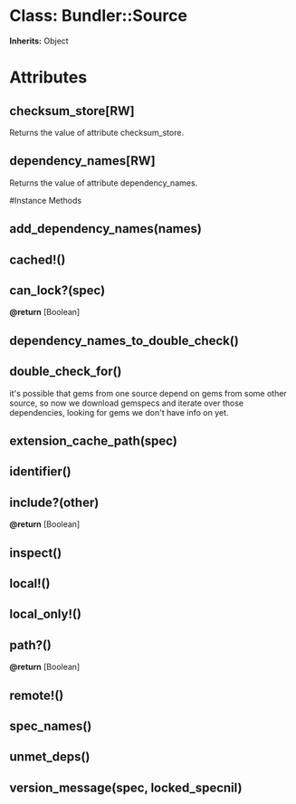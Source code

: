 # Class: Bundler::Source
**Inherits:** Object
    



# Attributes
## checksum_store[RW] [](#attribute-i-checksum_store)
Returns the value of attribute checksum_store.

## dependency_names[RW] [](#attribute-i-dependency_names)
Returns the value of attribute dependency_names.


#Instance Methods
## add_dependency_names(names) [](#method-i-add_dependency_names)

## cached!() [](#method-i-cached!)

## can_lock?(spec) [](#method-i-can_lock?)

**@return** [Boolean] 

## dependency_names_to_double_check() [](#method-i-dependency_names_to_double_check)

## double_check_for() [](#method-i-double_check_for)
it's possible that gems from one source depend on gems from some other source,
so now we download gemspecs and iterate over those dependencies, looking for
gems we don't have info on yet.

## extension_cache_path(spec) [](#method-i-extension_cache_path)

## identifier() [](#method-i-identifier)

## include?(other) [](#method-i-include?)

**@return** [Boolean] 

## inspect() [](#method-i-inspect)

## local!() [](#method-i-local!)

## local_only!() [](#method-i-local_only!)

## path?() [](#method-i-path?)

**@return** [Boolean] 

## remote!() [](#method-i-remote!)

## spec_names() [](#method-i-spec_names)

## unmet_deps() [](#method-i-unmet_deps)

## version_message(spec, locked_specnil) [](#method-i-version_message)

